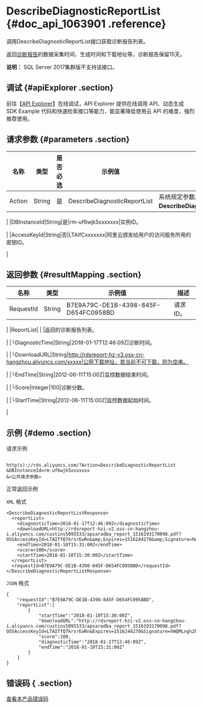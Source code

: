 # DescribeDiagnosticReportList {#doc_api_1063901 .reference}

调用DescribeDiagnosticReportList接口获取诊断报告列表。

返回[诊断报告](~~96129~~)的数据采集时间、生成时间和下载地址等，诊断报告保留15天。

**说明：** SQL Server 2017集群版不支持该接口。

## 调试 {#apiExplorer .section}

前往【[API Explorer](https://api.aliyun.com/#product=Rds&api=DescribeDiagnosticReportList)】在线调试，API Explorer 提供在线调用 API、动态生成 SDK Example 代码和快速检索接口等能力，能显著降低使用云 API 的难度，强烈推荐使用。

## 请求参数 {#parameters .section}

|名称|类型|是否必选|示例值|描述|
|--|--|----|---|--|
|Action|String|是|DescribeDiagnosticReportList|系统规定参数。取值：**DescribeDiagnosticReportList**。

 |
|DBInstanceId|String|是|rm-uf6wjk5xxxxxxx|实例ID。

 |
|AccessKeyId|String|否|LTAIfCxxxxxxx|阿里云颁发给用户的访问服务所用的密钥ID。

 |

## 返回参数 {#resultMapping .section}

|名称|类型|示例值|描述|
|--|--|---|--|
|RequestId|String|B7E9A79C-DE1B-4398-845F-D654FC0958BD|请求ID。

 |
|ReportList| | |返回的诊断报告列表。

 |
|└DiagnosticTime|String|2018-01-17T12:46:09Z|诊断时间。

 |
|└DownloadURL|String|http://rdsreport-hz-v3.oss-cn-hangzhou.aliyuncs.com/xxxxx|公网下载地址，若当前不可下载，则为空串。

 |
|└EndTime|String|2012-06-11T15:00Z|监控数据结束时间。

 |
|└Score|Integer|100|诊断分数。

 |
|└StartTime|String|2012-06-11T15:00Z|监控数据起始时间。

 |

## 示例 {#demo .section}

请求示例

``` {#request_demo}

http(s)://rds.aliyuncs.com/?Action=DescribeDiagnosticReportList
&DBInstanceId=rm-uf6wjk5xxxxxxx
&<公共请求参数>

```

正常返回示例

`XML` 格式

``` {#xml_return_success_demo}
<DescribeDiagnosticReportListResponse>
  <reportList>
    <diagnosticTime>2018-01-17T12:46:09Z</diagnosticTime>
    <downloadURL>http://rdsreport-hzi-v2.oss-cn-hangzhou-i.aliyuncs.com/custins5095533/apsaradba_report_1516193170098.pdf?OSSAccessKeyId=LTAITfQ7krsrEwRn&amp;Expires=1516244278&amp;Signature=hWQMLng%2ByhNjas2q59w1zKBvvzc%3D</downloadURL>
    <endTime>2018-01-10T15:31:00Z</endTime>
    <score>100</score>
    <startTime>2018-01-10T15:30:00Z</startTime>
  </reportList>
  <requestId>B7E9A79C-DE1B-4398-845F-D654FC0958BD</requestId>
</DescribeDiagnosticReportListResponse>

```

`JSON` 格式

``` {#json_return_success_demo}
{
	"requestId":"B7E9A79C-DE1B-4398-845F-D654FC0958BD",
	"reportList":[
		{
			"startTime":"2018-01-10T15:30:00Z",
			"downloadURL":"http://rdsreport-hzi-v2.oss-cn-hangzhou-i.aliyuncs.com/custins5095533/apsaradba_report_1516193170098.pdf?OSSAccessKeyId=LTAITfQ7krsrEwRn&Expires=1516244278&Signature=hWQMLng%2ByhNjas2q59w1zKBvvzc%3D",
			"score":100,
			"diagnosticTime":"2018-01-17T12:46:09Z",
			"endTime":"2018-01-10T15:31:00Z"
		}
	]
}
```

## 错误码 { .section}

[查看本产品错误码](https://error-center.aliyun.com/status/product/Rds)

